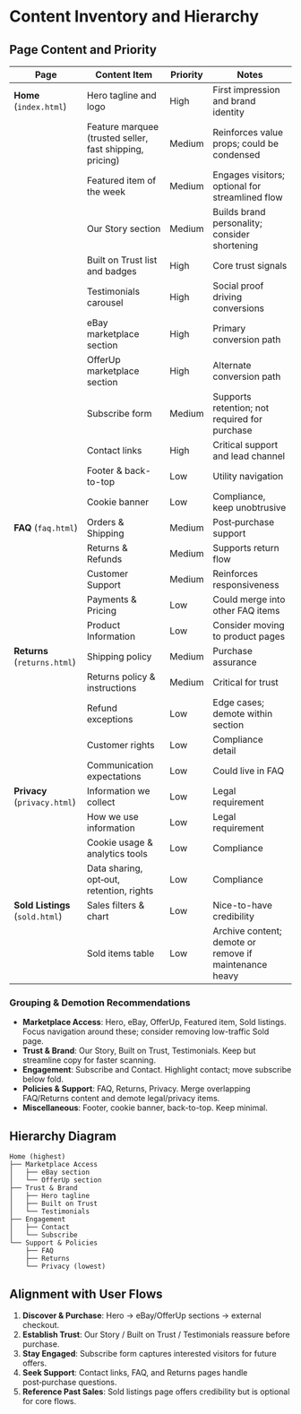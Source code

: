 # Content Inventory and Hierarchy

## Page Content and Priority

| Page | Content Item | Priority | Notes |
|------|--------------|----------|-------|
| **Home** (`index.html`) | Hero tagline and logo | High | First impression and brand identity |
| | Feature marquee (trusted seller, fast shipping, pricing) | Medium | Reinforces value props; could be condensed |
| | Featured item of the week | Medium | Engages visitors; optional for streamlined flow |
| | Our Story section | Medium | Builds brand personality; consider shortening |
| | Built on Trust list and badges | High | Core trust signals |
| | Testimonials carousel | High | Social proof driving conversions |
| | eBay marketplace section | High | Primary conversion path |
| | OfferUp marketplace section | High | Alternate conversion path |
| | Subscribe form | Medium | Supports retention; not required for purchase |
| | Contact links | High | Critical support and lead channel |
| | Footer & back-to-top | Low | Utility navigation |
| | Cookie banner | Low | Compliance, keep unobtrusive |
| **FAQ** (`faq.html`) | Orders & Shipping | Medium | Post‑purchase support |
| | Returns & Refunds | Medium | Supports return flow |
| | Customer Support | Medium | Reinforces responsiveness |
| | Payments & Pricing | Low | Could merge into other FAQ items |
| | Product Information | Low | Consider moving to product pages |
| **Returns** (`returns.html`) | Shipping policy | Medium | Purchase assurance |
| | Returns policy & instructions | Medium | Critical for trust |
| | Refund exceptions | Low | Edge cases; demote within section |
| | Customer rights | Low | Compliance detail |
| | Communication expectations | Low | Could live in FAQ |
| **Privacy** (`privacy.html`) | Information we collect | Low | Legal requirement |
| | How we use information | Low | Legal requirement |
| | Cookie usage & analytics tools | Low | Compliance |
| | Data sharing, opt‑out, retention, rights | Low | Compliance |
| **Sold Listings** (`sold.html`) | Sales filters & chart | Low | Nice-to-have credibility |
| | Sold items table | Low | Archive content; demote or remove if maintenance heavy |

### Grouping & Demotion Recommendations
- **Marketplace Access**: Hero, eBay, OfferUp, Featured item, Sold listings. Focus navigation around these; consider removing low-traffic Sold page.
- **Trust & Brand**: Our Story, Built on Trust, Testimonials. Keep but streamline copy for faster scanning.
- **Engagement**: Subscribe and Contact. Highlight contact; move subscribe below fold.
- **Policies & Support**: FAQ, Returns, Privacy. Merge overlapping FAQ/Returns content and demote legal/privacy items.
- **Miscellaneous**: Footer, cookie banner, back-to-top. Keep minimal.

## Hierarchy Diagram
```
Home (highest)
├── Marketplace Access
│   ├── eBay section
│   └── OfferUp section
├── Trust & Brand
│   ├── Hero tagline
│   ├── Built on Trust
│   └── Testimonials
├── Engagement
│   ├── Contact
│   └── Subscribe
└── Support & Policies
    ├── FAQ
    ├── Returns
    └── Privacy (lowest)
```

## Alignment with User Flows
1. **Discover & Purchase**: Hero → eBay/OfferUp sections → external checkout.
2. **Establish Trust**: Our Story / Built on Trust / Testimonials reassure before purchase.
3. **Stay Engaged**: Subscribe form captures interested visitors for future offers.
4. **Seek Support**: Contact links, FAQ, and Returns pages handle post‑purchase questions.
5. **Reference Past Sales**: Sold listings page offers credibility but is optional for core flows.

